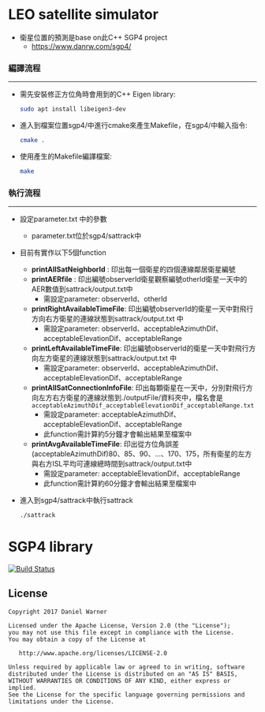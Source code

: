 LEO satellite simulator
============
- 衛星位置的預測是base on此C++ SGP4 project
   - https://www.danrw.com/sgp4/
### 編譯流程

---

- 需先安裝修正方位角時會用到的C++ Eigen library:
    
    ```bash
    sudo apt install libeigen3-dev
    ```
    
- 進入到檔案位置sgp4/中進行cmake來產生Makefile，在sgp4/中輸入指令:
    
    ```bash
    cmake .
    ```
    
- 使用產生的Makefile編譯檔案:
    
    ```bash
    make
    ```
    

### 執行流程

---

- 設定parameter.txt 中的參數
    - parameter.txt位於sgp4/sattrack中
- 目前有實作以下5個function
    - **printAllSatNeighborId** : 印出每一個衛星的四個連線鄰居衛星編號
    - **printAERfile** : 印出編號observerId衛星觀察編號otherId衛星一天中的AER數值到sattrack/output.txt中
        - 需設定parameter: observerId、otherId
    - **printRightAvailableTimeFile**: 印出編號observerId的衛星一天中對飛行方向右方衛星的連線狀態到sattrack/output.txt 中
        - 需設定parameter: observerId、acceptableAzimuthDif、acceptableElevationDif、acceptableRange
    - **printLeftAvailableTimeFile**: 印出編號observerId的衛星一天中對飛行方向左方衛星的連線狀態到sattrack/output.txt 中
        - 需設定parameter: observerId、acceptableAzimuthDif、acceptableElevationDif、acceptableRange
    - **printAllSatConnectionInfoFile**: 印出每顆衛星在一天中，分別對飛行方向左方右方衛星的連線狀態到./outputFile/資料夾中，檔名會是`acceptableAzimuthDif_acceptableElevationDif_acceptableRange.txt`
        - 需設定parameter: acceptableAzimuthDif、acceptableElevationDif、acceptableRange
        - 此function需計算約5分鐘才會輸出結果至檔案中
    - **printAvgAvailableTimeFile**:  印出從方位角誤差(acceptableAzimuthDif)80、85、90、...、170、175，所有衛星的左方與右方ISL平均可連線總時間到sattrack/output.txt中
        - 需設定parameter: acceptableElevationDif、acceptableRange 
        - 此function需計算約60分鐘才會輸出結果至檔案中
- 進入到sgp4/sattrack中執行sattrack
    
    ```bash
    ./sattrack
    ```
SGP4 library
============

[![Build Status](https://travis-ci.org/dnwrnr/sgp4.svg?branch=master)](https://travis-ci.org/dnwrnr/sgp4)

License
-------

    Copyright 2017 Daniel Warner

    Licensed under the Apache License, Version 2.0 (the "License");
    you may not use this file except in compliance with the License.
    You may obtain a copy of the License at

       http://www.apache.org/licenses/LICENSE-2.0

    Unless required by applicable law or agreed to in writing, software
    distributed under the License is distributed on an "AS IS" BASIS,
    WITHOUT WARRANTIES OR CONDITIONS OF ANY KIND, either express or implied.
    See the License for the specific language governing permissions and
    limitations under the License.
